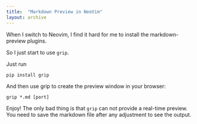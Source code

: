 ```yaml
---
title:  "Markdown Preview in NeoVim"
layout: archive
---
```


When I switch to Neovim, I find it hard for me to install the markdown-preview
plugins.

So I just start to use `grip`.

Just run 

```
pip install grip
```

And then use grip to create the preview window in your browser:
```
grip *.md [port]
```

Enjoy! The only bad thing is that `grip` can not provide a real-time preview.
You need to save the markdown file after any adjustment to see the output.
